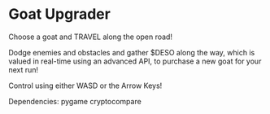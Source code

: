# Goat Upgrader

Choose a goat and TRAVEL along the open road!

Dodge enemies and obstacles and gather $DESO along the way, which is valued in real-time using an advanced API, to purchase a new goat for your next run!

Control using either WASD or the Arrow Keys!

Dependencies:
pygame
cryptocompare
